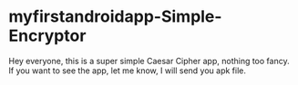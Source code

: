 # myfirstandroidapp-Simple-Encryptor

Hey everyone, this is a super simple Caesar Cipher app, nothing too fancy. If you want to see the app, let me know, I will send you
apk file.
